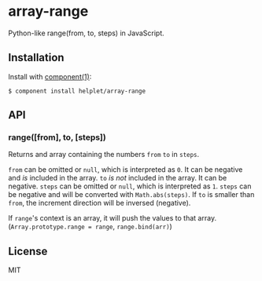 
# array-range

  Python-like range(from, to, steps) in JavaScript.

## Installation

  Install with [component(1)](http://component.io):

    $ component install helplet/array-range

## API

### range([from], to, [steps])

  Returns and array containing the numbers `from` `to` in `steps`.

  `from` can be omitted or `null`, which is interpreted as `0`. It can be negative and *is* included in the array.
  `to` *is not* included in the array. It can be negative.
  `steps` can be omitted or `null`, which is interpreted as `1`. `steps` can be negative and will be converted with `Math.abs(steps)`.
  If `to` is smaller than `from`, the increment direction will be inversed (negative).

  If `range`'s context is an array, it will push the values to that array. (`Array.prototype.range = range`, `range.bind(arr)`)

## License

  MIT
